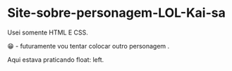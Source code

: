 # Site-sobre-personagem-LOL-Kai-sa 
Usei somente HTML E CSS.

😁 - futuramente vou tentar colocar outro personagem .

Aqui estava praticando float: left.

